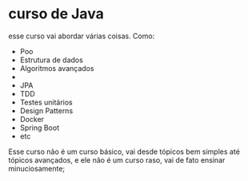 # curso de Java

esse curso vai abordar várias coisas. Como:
  <ul>
    <li>Poo</li>
    <li>Estrutura de dados</li>
    <li>Algoritmos avançados<li>
    <li>JPA</li>
    <li>TDD</li>
    <li>Testes unitários</li>
    <li>Design Patterns</li>
    <li>Docker</li>
    <li>Spring Boot</li>
    <li>etc</li>
  </ul>

Esse curso não é um curso básico, vai desde tópicos bem simples até tópicos avançados, e ele não é um curso raso, vai de fato ensinar minuciosamente;
